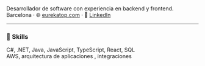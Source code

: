 # 
Desarrollador de software con experiencia en backend y frontend.  
Barcelona · 🌐 [eurekatop.com](https://eurekatop.com) · 💼 [LinkedIn](https://www.linkedin.com/in/francesclopezmario)

---

### 🔧 Skills
C#, .NET, Java, JavaScript, TypeScript, React, SQL  
AWS, arquitectura de aplicaciones , integraciones

